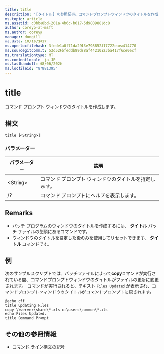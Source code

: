 ```yaml
---
title: title
description: '[タイトル] の参照記事。コマンドプロンプトウィンドウのタイトルを作成します。'
ms.topic: article
ms.assetid: c0bbe8bd-201a-4b6c-b617-5d9809881dc8
author: coreyp-at-msft
ms.author: coreyp
manager: dongill
ms.date: 10/16/2017
ms.openlocfilehash: 3fede3a0f71da2913e798852817722eaea414770
ms.sourcegitcommit: 53d526bfeddb89d28af44210a23ba417f6ce0ecf
ms.translationtype: MT
ms.contentlocale: ja-JP
ms.lasthandoff: 08/06/2020
ms.locfileid: "87881395"
---
```

# <a name="title"></a>title

コマンド プロンプト ウィンドウのタイトルを作成します。



## <a name="syntax"></a>構文

```
title [<String>]
```

### <a name="parameters"></a>パラメーター

|パラメーター|説明|
|---------|-----------|
|\<String>|コマンド プロンプト ウィンドウのタイトルを指定します。|
|/?|コマンド プロンプトにヘルプを表示します。|

## <a name="remarks"></a>Remarks

-   バッチ プログラムのウィンドウのタイトルを作成するには、 **タイトル** バッチ ファイルの先頭にあるコマンドです。
-   ウィンドウのタイトルを設定した後のみを使用してリセットできます、 **タイトル** コマンドです。

## <a name="examples"></a>例

次のサンプルスクリプトでは、バッチファイルによって**copy**コマンドが実行されている間、コマンドプロンプトウィンドウのタイトルがファイルの更新に変更されます。 コマンドが実行されると、テキスト `Files Updated` が表示され、コマンドプロンプトウィンドウのタイトルがコマンドプロンプトに戻されます。
```
@echo off
title Updating Files
copy \\server\share\*.xls c:\users\common\*.xls
echo Files Updated.
title Command Prompt
```

## <a name="additional-references"></a>その他の参照情報

- [コマンド ライン構文の記号](command-line-syntax-key.md)